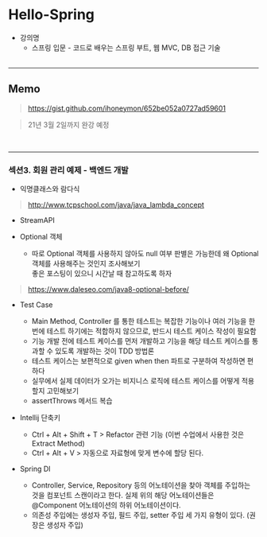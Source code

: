 # Hello-Spring

- 강의명 
    - 스프링 입문 - 코드로 배우는 스프링 부트, 웹 MVC, DB 접근 기술
<br><br>
<hr/>

## Memo

> <a>https://gist.github.com/ihoneymon/652be052a0727ad59601

> 21년 3월 2일까지 완강 예정

<br>
<hr/>

### 섹션3. 회원 관리 예제 - 백엔드 개발
 - 익명클래스와 람다식<br>
 > <a>http://www.tcpschool.com/java/java_lambda_concept <br>

 - StreamAPI 

 - Optional 객체<br>
   - 따로 Optional 객체를 사용하지 않아도 null 여부 판별은 가능한데 왜 Optional 객체를 사용해주는 것인지 조사해보기<br>
 좋은 포스팅이 있으니 시간날 때 참고하도록 하자<br>
 > <a>https://www.daleseo.com/java8-optional-before/

 - Test Case <br>
   - Main Method, Controller 를 통한 테스트는 복잡한 기능이나 여러 기능을 한번에 테스트 하기에는
적합하지 않으므로, 반드시 테스트 케이스 작성이 필요함
   - 기능 개발 전에 테스트 케이스를 먼저 개발하고 기능을 해당 테스트 케이스를 통과할 수 있도록 개발하는 것이
TDD 방법론
   - 테스트 케이스는 보편적으로 given when then 파트로 구분하여 작성하면 편하다
   - 실무에서 실제 데이터가 오가는 비지니스 로직에 테스트 케이스를 어떻게 적용할지 고민해보기
   - assertThrows 메서드 복습

 - Intellij 단축키 <br>
   - Ctrl + Alt + Shift + T > Refactor 관련 기능 (이번 수업에서 사용한 것은 Extract Method) <br>
   - Ctrl + Alt + V > 자동으로 자료형에 맞게 변수에 할당 된다.

 - Spring DI
   - Controller, Service, Repository 등의 어노테이션을 찾아 객체를 주입하는 것을 컴포넌트 스캔이라고 한다. 실제 위의 해당 어노테이션들은 @Component 어노테이션의 하위 어노테이션이다. 
   - 의존성 주입에는 생성자 주입, 필드 주입, setter 주입 세 가지 유형이 있다. (권장은 생성자 주입)
    